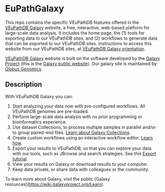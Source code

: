 # EuPathGalaxy
This repo contains the specific VEuPathDB features offered in the [VEuPathDB Galaxy](https://veupathdb.globusgenomics.org/) website, a free, interactive, web-based platform for large-scale data analysis. It includes the home page, the (1) tools for exporting data to our VEuPathDB sites, and (2) workflows to generate data that can be exported to our VEuPathDB sites. Instructions to access this website from our VEuPathDB sites, at [VEuPathDB Galaxy orientation](https://veupathdb.org/veupathdb/app/galaxy-orientation).

[VEuPathDB Galaxy](https://veupathdb.globusgenomics.org/) website is built on the software developed by the [Galaxy Project](https://github.com/galaxyproject/galaxy) (this is the [Galaxy public website](https://usegalaxy.org/)). Our galaxy site is maintained by [Globus Genomics](https://globusgenomics.org/).

## Description

With VEuPathDB Galaxy you can:
1. Start analyzing your data now with pre-configured workflows. All VEuPathDB genomes are pre-loaded.
1. Perform large-scale data analysis with no prior programming or bioinformatics experience.
1. Use dataset Collections, to process multiple samples in parallel and/or to group paired-end files. [Learn about Galaxy Collections](https://galaxyproject.org/tutorials/collections/).
1. Create custom workflows using an interactive workflow editor. [Learn how](https://wiki.galaxyproject.org/Learn/AdvancedWorkflow).
1. Export your results to VEuPathDB, so that you can explore your data with our tools, such as JBrowse and search strategies. See this [Export tutorial](https://static-content.veupathdb.org/documents/VEuPathDB_RNAseq_export.pdf).
1. View your results on Galaxy or download results to your computer.
1. Keep data private, or share data with colleagues or the community.

To learn more about Galaxy, visit the public [Galaxy resources[(https://wiki.galaxyproject.org/Learn).
